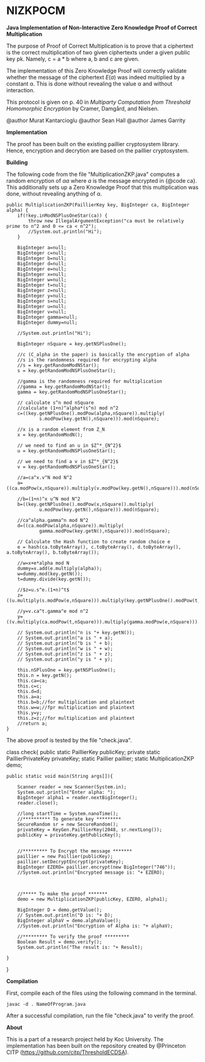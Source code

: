 # NIZKPOCM
<b>Java Implementation of Non-Interactive Zero Knowledge Proof of Correct Multiplication</b>

The purpose of Proof of Correct Multiplication is to prove that a ciphertext is the correct multiplication of two given ciphertexts under a given public key pk. Namely, c = a * b where a, b and c are given. 

The implementation of this Zero Knowledge Proof will correctly validate whether the message of the ciphertext <i>E</i>(<i>a</i>) was indeed multiplied by a constant &alpha;. This is done without revealing the value &alpha; and without interaction.
  
This protocol is given on p. 40 in <i>Multiparty Computation from Threshold Homomorphic Encryption</i> by Cramer, Damg&aring;rd, and Nielsen.

@author Murat Kantarcioglu
@author Sean Hall
@author James Garrity

<b>Implementation</b>

The proof has been built on the existing paillier cryptosystem library. Hence, encryption and decrytion are based on the paillier cryptosystem. 

<b>Building</b>

The following code from the file "MultiplicationZKP.java" computes a random encryption of <i>&alpha;a</i> where <i>a</I> is the message encrypted in {@code ca}.  This additionally sets up a Zero Knowledge Proof that this multiplication was done, without revealing anything of &alpha;.


	public MultiplicationZKP(PaillierKey key, BigInteger ca, BigInteger alpha) {
		if(!key.inModNSPlusOneStar(ca)) {
			throw new IllegalArgumentException("ca must be relatively prime to n^2 and 0 <= ca < n^2");
			//System.out.println("Hi");
		}
		
		BigInteger a=null;
		BigInteger c=null;
		BigInteger b=null;
		BigInteger d=null;
		BigInteger e=null;
		BigInteger x=null;
		BigInteger w=null;
		BigInteger t=null;
		BigInteger z=null;
		BigInteger y=null;
		BigInteger s=null;
		BigInteger u=null;
		BigInteger v=null;
		BigInteger gamma=null;
		BigInteger dummy=null;

		//System.out.println("Hi");
		
		BigInteger nSquare = key.getNSPlusOne();
		
		//c (C_alpha in the paper) is basically the encryption of alpha 
		//s is the randomness required for encrypting alpha
		//s = key.getRandomModNStar();
		s = key.getRandomModNSPlusOneStar();
		
		//gamma is the randomness required for multiplication
		//gamma = key.getRandomModNStar();
		gamma = key.getRandomModNSPlusOneStar();
		
		// calculate s^n mod nSquare 	
		//calculate (1+n)^alpha*(s^n) mod n^2
		c=((key.getNPlusOne().modPow(alpha,nSquare)).multiply(
				s.modPow(key.getN(),nSquare))).mod(nSquare);	
		
		//x is a random element from Z_N
		x = key.getRandomModN();
		
		// we need to find an u in $Z^*_{N^2}$
		u = key.getRandomModNSPlusOneStar();
		
		// we need to find a v in $Z^*_{N^2}$
		v = key.getRandomModNSPlusOneStar();
		
		//a=ca^x.v^N mod N^2
		a=((ca.modPow(x,nSquare)).multiply(v.modPow(key.getN(),nSquare))).mod(nSquare);
		
		//b=(1+n)^x u^N mod N^2
		b=((key.getNPlusOne().modPow(x,nSquare)).multiply(
				u.modPow(key.getN(),nSquare))).mod(nSquare);
		
		//ca^alpha.gamma^n mod N^2
		d=((ca.modPow(alpha,nSquare)).multiply(
				gamma.modPow(key.getN(),nSquare))).mod(nSquare);
		
		// Calculate the Hash function to create random choice e
		e = hash(ca.toByteArray(), c.toByteArray(), d.toByteArray(), a.toByteArray(), b.toByteArray());
		
		//w=x+e*alpha mod N
		dummy=x.add(e.multiply(alpha));
		w=dummy.mod(key.getN());
		t=dummy.divide(key.getN());
		
		//$z=u.s^e.(1+n)^t$
		z=((u.multiply(s.modPow(e,nSquare))).multiply(key.getNPlusOne().modPow(t,nSquare))).mod(nSquare);
		
		//y=v.ca^t.gamma^e mod n^2
		y=((v.multiply(ca.modPow(t,nSquare))).multiply(gamma.modPow(e,nSquare))).mod(nSquare);
		
		// System.out.println("n is "+ key.getN());
		// System.out.println("a is " + a);
		// System.out.println("b is " + b);
		// System.out.println("w is " + w);
		// System.out.println("z is " + z);
		// System.out.println("y is " + y);
		
		this.nSPlusOne = key.getNSPlusOne();
		this.n = key.getN();
		this.ca=ca;
		this.c=c;
		this.d=d;
		this.a=a;
		this.b=b;//for multiplication and plaintext
		this.w=w;//fpr multiplication and plaintext 
		this.y=y;
		this.z=z;//for multiplication and plaintext
		//return a;
	}

The above proof is tested by the file "check.java". 

class check{
	public static PaillierKey publicKey;
    private static PaillierPrivateKey privateKey;
	static Paillier paillier;
	static MultiplicationZKP demo;

	public static void main(String args[]){

		Scanner reader = new Scanner(System.in);
		System.out.println("Enter alpha: "); 
		BigInteger alpha1 = reader.nextBigInteger();
		reader.close(); 

		//long startTime = System.nanoTime();
		//********** To generate key *********
		SecureRandom sr = new SecureRandom();
		privateKey = KeyGen.PaillierKey(2048, sr.nextLong());
		publicKey = privateKey.getPublicKey();


		//********* To Encrypt the message *******
		paillier = new Paillier(publicKey);
		paillier.setDecryptEncrypt(privateKey);
		BigInteger EZERO= paillier.encrypt(new BigInteger("746"));
		//System.out.println("Encrypted message is: "+ EZERO); 


		
		//***** To make the proof *******
		demo = new MultiplicationZKP(publicKey, EZERO, alpha1);
		
		BigInteger D = demo.getValue();
		// System.out.println("D is: "+ D); 
		BigInteger alphaV = demo.alphaValue();
		//System.out.println("Encryption of Alpha is: "+ alphaV); 
		
		//********* To verify the proof *********
		Boolean Result = demo.verify();
		System.out.println("The result is: "+ Result); 
		
	} 

}

<b>Compilation </b>

First, compile each of the files using the following command in the terminal.

	javac -d . NameOfProgram.java
	
After a successful compilation, run the file "check.java" to verify the proof. 

<b>About</b>

This is a part of a research project held by Koc University. The implementation has been built on the repository created by @Princeton CITP (https://github.com/citp/ThresholdECDSA).

